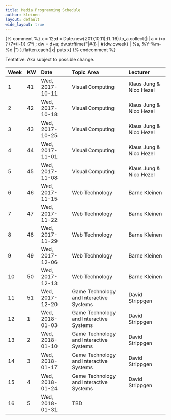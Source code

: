 ```yaml
---
title: Media Programming Schedule
author: kleinen
layout: default
wide_layout: true
---
```

{% comment %}
x = 12;d = Date.new(2017,10,11);(1..16).to_a.collect{|i| a = i<x ? (7*(i-1)) :7*i ; dw = d+a; dw.strftime("|#{i} | #{dw.cweek} | %a, %Y-%m-%d |")  }.flatten.each{|x| puts x}
{% endcomment %}


Tentative. Aka subject to possible change.

| Week | KW | Date            | Topic Area                              | Lecturer                |
|:-----|:---|:----------------|:----------------------------------------|:------------------------|
| 1    | 41 | Wed, 2017-10-11 | Visual Computing                        | Klaus Jung & Nico Hezel |
| 2    | 42 | Wed, 2017-10-18 | Visual Computing                        | Klaus Jung & Nico Hezel |
| 3    | 43 | Wed, 2017-10-25 | Visual Computing                        | Klaus Jung & Nico Hezel |
| 4    | 44 | Wed, 2017-11-01 | Visual Computing                        | Klaus Jung & Nico Hezel |
| 5    | 45 | Wed, 2017-11-08 | Visual Computing                        | Klaus Jung & Nico Hezel |
| 6    | 46 | Wed, 2017-11-15 | Web Technology                          | Barne Kleinen           |
| 7    | 47 | Wed, 2017-11-22 | Web Technology                          | Barne Kleinen           |
| 8    | 48 | Wed, 2017-11-29 | Web Technology                          | Barne Kleinen           |
| 9    | 49 | Wed, 2017-12-06 | Web Technology                          | Barne Kleinen           |
| 10   | 50 | Wed, 2017-12-13 | Web Technology                          | Barne Kleinen           |
| 11   | 51 | Wed, 2017-12-20 | Game Technology and Interactive Systems | David Strippgen         |
| 12   | 1  | Wed, 2018-01-03 | Game Technology and Interactive Systems | David Strippgen         |
| 13   | 2  | Wed, 2018-01-10 | Game Technology and Interactive Systems | David Strippgen         |
| 14   | 3  | Wed, 2018-01-17 | Game Technology and Interactive Systems | David Strippgen         |
| 15   | 4  | Wed, 2018-01-24 | Game Technology and Interactive Systems | David Strippgen         |
| 16   | 5  | Wed, 2018-01-31 | TBD                                     |                         |
